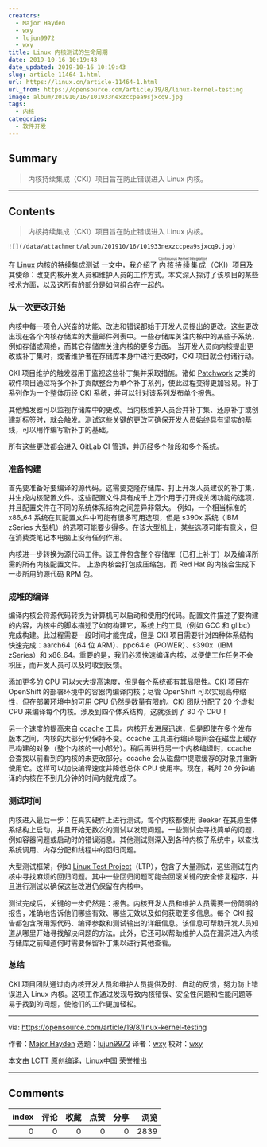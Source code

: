 ```yaml
---
creators:
  - Major Hayden
  - wxy
  - lujun9972
  - wxy
title: Linux 内核测试的生命周期
date: 2019-10-16 10:19:43
date_updated: 2019-10-16 10:19:43
slug: article-11464-1.html
url: https://linux.cn/article-11464-1.html
url_from: https://opensource.com/article/19/8/linux-kernel-testing
image: album/201910/16/101933nexzccpea9sjxcq9.jpg
tags:
  - 内核
categories:
  - 软件开发
---
```


## Summary

> 内核持续集成（CKI）项目旨在防止错误进入 Linux 内核。

***

<!-- more -->

## Contents

> 
> 内核持续集成（CKI）项目旨在防止错误进入 Linux 内核。
> 
> 
> 

`![](/data/attachment/album/201910/16/101933nexzccpea9sjxcq9.jpg)`

在 [Linux 内核的持续集成测试](https://opensource.com/article/19/6/continuous-kernel-integration-linux) 一文中，我介绍了 <ruby> <a href="https://cki-project.org/">  内核持续集成 </a> <rt>  Continuous Kernel Integration </rt></ruby>（CKI）项目及其使命：改变内核开发人员和维护人员的工作方式。本文深入探讨了该项目的某些技术方面，以及这所有的部分是如何组合在一起的。

### 从一次更改开始

内核中每一项令人兴奋的功能、改进和错误都始于开发人员提出的更改。这些更改出现在各个内核存储库的大量邮件列表中。一些存储库关注内核中的某些子系统，例如存储或网络，而其它存储库关注内核的更多方面。 当开发人员向内核提出更改或补丁集时，或者维护者在存储库本身中进行更改时，CKI 项目就会付诸行动。

CKI 项目维护的触发器用于监视这些补丁集并采取措施。诸如 [Patchwork](https://github.com/getpatchwork/patchwork) 之类的软件项目通过将多个补丁贡献整合为单个补丁系列，使此过程变得更加容易。补丁系列作为一个整体历经 CKI 系统，并可以针对该系列发布单个报告。

其他触发器可以监视存储库中的更改。当内核维护人员合并补丁集、还原补丁或创建新标签时，就会触发。测试这些关键的更改可确保开发人员始终具有坚实的基线，可以用作编写新补丁的基础。

所有这些更改都会进入 GitLab CI 管道，并历经多个阶段和多个系统。

### 准备构建

首先要准备好要编译的源代码。这需要克隆存储库、打上开发人员建议的补丁集，并生成内核配置文件。这些配置文件具有成千上万个用于打开或关闭功能的选项，并且配置文件在不同的系统体系结构之间差异非常大。 例如，一个相当标准的 x86\_64 系统在其配置文件中可能有很多可用选项，但是 s390x 系统（IBM zSeries 大型机）的选项可能要少得多。在该大型机上，某些选项可能有意义，但在消费类笔记本电脑上没有任何作用。

内核进一步转换为源代码工件。该工件包含整个存储库（已打上补丁）以及编译所需的所有内核配置文件。 上游内核会打包成压缩包，而 Red Hat 的内核会生成下一步所用的源代码 RPM 包。

### 成堆的编译

编译内核会将源代码转换为计算机可以启动和使用的代码。配置文件描述了要构建的内容，内核中的脚本描述了如何构建它，系统上的工具（例如 GCC 和 glibc）完成构建。此过程需要一段时间才能完成，但是 CKI 项目需要针对四种体系结构快速完成：aarch64（64 位 ARM）、ppc64le（POWER）、s390x（IBM zSeries）和 x86\_64。重要的是，我们必须快速编译内核，以便使工作任务不会积压，而开发人员可以及时收到反馈。

添加更多的 CPU 可以大大提高速度，但是每个系统都有其局限性。CKI 项目在 OpenShift 的部署环境中的容器内编译内核；尽管 OpenShift 可以实现高伸缩性，但在部署环境中的可用 CPU 仍然是数量有限的。CKI 团队分配了 20 个虚拟 CPU 来编译每个内核。涉及到四个体系结构，这就涨到了 80 个 CPU！

另一个速度的提高来自 [ccache](https://ccache.dev/) 工具。内核开发进展迅速，但是即使在多个发布版本之间，内核的大部分仍保持不变。ccache 工具进行编译期间会在磁盘上缓存已构建的对象（整个内核的一小部分）。稍后再进行另一个内核编译时，ccache 会查找以前看到的内核的未更改部分。ccache 会从磁盘中提取缓存的对象并重新使用它。这样可以加快编译速度并降低总体 CPU 使用率。现在，耗时 20 分钟编译的内核在不到几分钟的时间内就完成了。

### 测试时间

内核进入最后一步：在真实硬件上进行测试。每个内核都使用 Beaker 在其原生体系结构上启动，并且开始无数次的测试以发现问题。一些测试会寻找简单的问题，例如容器问题或启动时的错误消息。其他测试则深入到各种内核子系统中，以查找系统调用、内存分配和线程中的回归问题。

大型测试框架，例如 [Linux Test Project](https://linux-test-project.github.io)（LTP），包含了大量测试，这些测试在内核中寻找麻烦的回归问题。其中一些回归问题可能会回滚关键的安全修复程序，并且进行测试以确保这些改进仍保留在内核中。

测试完成后，关键的一步仍然是：报告。内核开发人员和维护人员需要一份简明的报告，准确地告诉他们哪些有效、哪些无效以及如何获取更多信息。每个 CKI 报告都包含所用源代码、编译参数和测试输出的详细信息。该信息可帮助开发人员知道从哪里开始寻找解决问题的方法。此外，它还可以帮助维护人员在漏洞进入内核存储库之前知道何时需要保留补丁集以进行其他查看。

### 总结

CKI 项目团队通过向内核开发人员和维护人员提供及时、自动的反馈，努力防止错误进入 Linux 内核。这项工作通过发现导致内核错误、安全性问题和性能问题等易于找到的问题，使他们的工作更加轻松。

---

via: <https://opensource.com/article/19/8/linux-kernel-testing>

作者：[Major Hayden](https://opensource.com/users/mhaydenhttps://opensource.com/users/mhaydenhttps://opensource.com/users/marcobravohttps://opensource.com/users/mhayden) 选题：[lujun9972](https://github.com/lujun9972) 译者：[wxy](https://github.com/wxy) 校对：[wxy](https://github.com/wxy)

本文由 [LCTT](https://github.com/LCTT/TranslateProject) 原创编译，[Linux中国](https://linux.cn/) 荣誉推出

***

## Comments


|   index |   评论 |   收藏 |   点赞 |   分享 |   浏览 |
|--------:|-------:|-------:|-------:|-------:|-------:|
|       0 |      0 |      0 |      0 |      0 |   2839 |
